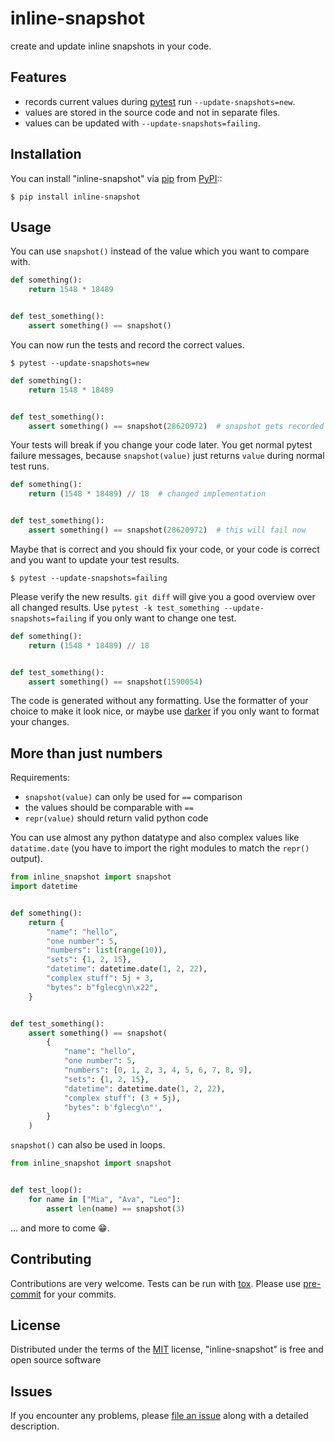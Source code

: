 inline-snapshot
======================

create and update inline snapshots in your code.

Features
--------

* records current values during [pytest](https://github.com/pytest-dev/pytest) run `--update-snapshots=new`.
* values are stored in the source code and not in separate files.
* values can be updated with `--update-snapshots=failing`.


Installation
------------

You can install "inline-snapshot" via [pip](https://pypi.org/project/pip/) from [PyPI](https://pypi.org/project)::

    $ pip install inline-snapshot


Usage
-----

You can use `snapshot()` instead of the value which you want to compare with.

``` python
def something():
    return 1548 * 18489


def test_something():
    assert something() == snapshot()
```

You can now run the tests and record the correct values.

    $ pytest --update-snapshots=new

``` python
def something():
    return 1548 * 18489


def test_something():
    assert something() == snapshot(28620972)  # snapshot gets recorded
```

Your tests will break if you change your code later.
You get normal pytest failure messages, because `snapshot(value)` just returns `value` during normal test runs.

``` python
def something():
    return (1548 * 18489) // 18  # changed implementation


def test_something():
    assert something() == snapshot(28620972)  # this will fail now
```

Maybe that is correct and you should fix your code, or
your code is correct and you want to update your test results.

    $ pytest --update-snapshots=failing

Please verify the new results. `git diff` will give you a good overview over all changed results.
Use `pytest -k test_something --update-snapshots=failing` if you only want to change one test.

``` python
def something():
    return (1548 * 18489) // 18


def test_something():
    assert something() == snapshot(1590054)
```

The code is generated without any formatting.
Use the formatter of your choice to make it look nice,
or maybe use [darker](https://pypi.org/project/darker/) if you only want to format your changes.


More than just numbers
----------------------

Requirements:
* `snapshot(value)` can only be used for `==` comparison
* the values should be comparable with `==`
* `repr(value)` should return valid python code


You can use almost any python datatype and also complex values like `datatime.date` (you have to import the right modules to match the `repr()` output).

``` python
from inline_snapshot import snapshot
import datetime


def something():
    return {
        "name": "hello",
        "one number": 5,
        "numbers": list(range(10)),
        "sets": {1, 2, 15},
        "datetime": datetime.date(1, 2, 22),
        "complex stuff": 5j + 3,
        "bytes": b"fglecg\n\x22",
    }


def test_something():
    assert something() == snapshot(
        {
            "name": "hello",
            "one number": 5,
            "numbers": [0, 1, 2, 3, 4, 5, 6, 7, 8, 9],
            "sets": {1, 2, 15},
            "datetime": datetime.date(1, 2, 22),
            "complex stuff": (3 + 5j),
            "bytes": b'fglecg\n"',
        }
    )
```


`snapshot()` can also be used in loops.

``` python
from inline_snapshot import snapshot


def test_loop():
    for name in ["Mia", "Ava", "Leo"]:
        assert len(name) == snapshot(3)
```

… and more to come :grin:.

Contributing
------------
Contributions are very welcome.
Tests can be run with [tox](https://tox.readthedocs.io/en/latest/).
Please use [pre-commit](https://pre-commit.com/) for your commits.

License
-------

Distributed under the terms of the [MIT](http://opensource.org/licenses/MIT) license, "inline-snapshot" is free and open source software


Issues
------

If you encounter any problems, please [file an issue](https://github.com/15r10nk/pytest-inline-snapshot/issues) along with a detailed description.

